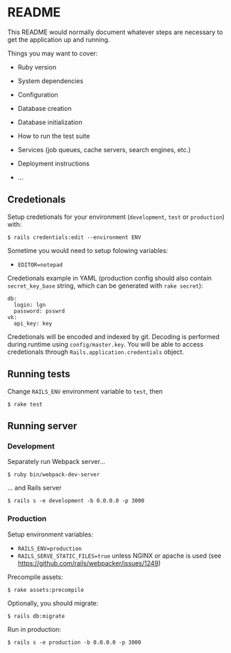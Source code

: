 # README

This README would normally document whatever steps are necessary to get the
application up and running.

Things you may want to cover:

* Ruby version

* System dependencies

* Configuration

* Database creation

* Database initialization

* How to run the test suite

* Services (job queues, cache servers, search engines, etc.)

* Deployment instructions

* ...

## Credetionals

Setup credetionals for your environment (`development`, `test` or `production`) with:

```
$ rails credentials:edit --environment ENV
```

Sometime you would need to setup folowing variables:
* `EDITOR=notepad`

Credetionals example in YAML (production config should also contain `secret_key_base` string, which can be generated with `rake secret`):

```
db:
  login: lgn
  password: psswrd
vk:
  api_key: key
```

Credetionals will be encoded and indexed by git. Decoding is performed during runtime using `config/master.key`.
You will be able to access credetionals through `Rails.application.credentials` object.

## Running tests

Change `RAILS_ENV` environment variable to `test`, then

```
$ rake test
```

## Running server

### Development

Separately run Webpack server...

```
$ ruby bin/webpack-dev-server
```

... and Rails server

```
$ rails s -e development -b 0.0.0.0 -p 3000
```

### Production

Setup environment variables:
* `RAILS_ENV=production`
* `RAILS_SERVE_STATIC_FILES=true` unless NGINX or apache is used (see https://github.com/rails/webpacker/issues/1249)

Precompile assets:

```
$ rake assets:precompile
```

Optionally, you should migrate:

```
$ rails db:migrate
```

Run in production:

```
$ rails s -e production -b 0.0.0.0 -p 3000
```

